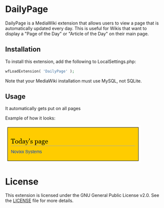 # DailyPage

DailyPage is a MediaWiki extension that allows users to view a page that is automatically updated every day. This is useful for Wikis that want to display a "Page of the Day" or "Article of the Day" on their main page.

## Installation

To install this extension, add the following to LocalSettings.php:

```php
wfLoadExtension( 'DailyPage' );
```

Note that your MediaWiki installation must use MySQL, not SQLite.

## Usage

It automatically gets put on all pages

Example of how it looks:


![The Today's Page screen](image.png)

# License

This extension is licensed under the GNU General Public License v2.0. See the [LICENSE](LICENSE) file for more details.
